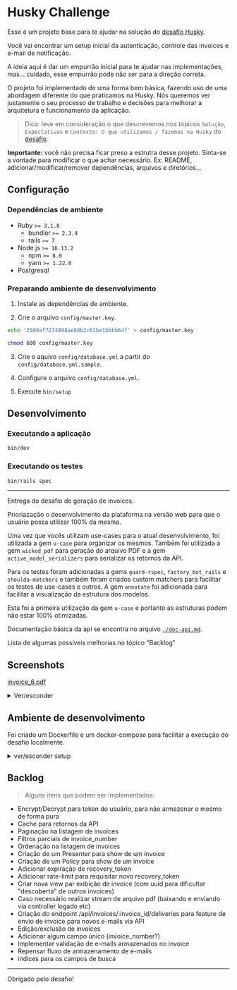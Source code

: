# Husky Challenge

Esse é um projeto base para te ajudar na solução do [desafio Husky](https://github.com/husky-misc/code-challenge/issues/33).

Você vai encontrar um setup inicial da autenticação, controle das invoices e e-mail de notificação.

A ideia aqui é dar um empurrão inicial para te ajudar nas implementações, mas... cuidado, esse empurrão pode não ser para a direção correta.

O projeto foi implementado de uma forma bem básica, fazendo uso de uma abordagem diferente do que praticamos na Husky. Nós queremos ver justamente o seu processo de trabalho e decisões para melhorar a arquitetura e funcionamento da aplicação.

> Dica: leve em consideração o que descrevemos nos tópicos `Solução`, `Expectativas` e `Contexto: O que utilizamos / fazemos na Husky` do [desafio](https://github.com/husky-misc/code-challenge/issues/33).

**Importante:** você não precisa ficar preso a estrutra desse projeto. Sinta-se a vontade para modificar o que achar necessário. Ex: README, adicionar/modificar/remover dependências, arquivos e diretórios...

## Configuração

### Dependências de ambiente

- Ruby `>= 3.1.0`
  - bundler `>= 2.3.4`
  - rails `>= 7`
- Node.js `>= 16.13.2`
  - npm `>= 8.0`
  - yarn `>= 1.22.0`
- Postgresql

### Preparando ambiente de desenvolvimento

1) Instale as dependências de ambiente.

2) Crie o arquivo `config/master.key`.

```sh
echo '2500af7274898ae80b2c62be1bbbb64f' > config/master.key

chmod 600 config/master.key
```

3) Crie o aquivo `config/database.yml` a partir do `config/database.yml.sample`.

4) Configure o arquivo `config/database.yml`.

5) Execute `bin/setup`

## Desenvolvimento

### Executando a aplicação

```sh
bin/dev
```

### Executando os testes

```sh
bin/rails spec
```

-----

Entrega do desafio de geração de invoices.

Prioriazação o desenvolvimento da plataforma na versão web para que o usuário possa utilizar 100% da mesma.

Uma vez que vocês utilizam use-cases para o atual desenvolvimento, foi utilizada a gem `u-case` para organizar os mesmos. Também foi utilizada a gem `wicked_pdf` para geração do arquivo PDF e a gem `active_model_serializers` para serializar os retornos da API.

Para os testes foram adicionadas a gems `guard-rspec`, `factory_bot_rails` e `shoulda-matchers` e também foram criados custom matchers para facilitar os testes de use-cases e outros. A gem `annotate` foi adicionada para facilitar a visualização da estrutura dos modelos.

Esta foi a primeira utilização da gem `u-case` e portanto as estruturas podem não estar 100% otimizadas.

Documentação básica da api se encontra no arquivo [`./doc-api.md`](https://github.com/husky-misc/husky-challenge-template/blob/82f43971fb17159f6714cc7b53640c4c55656f35/doc-api.md).

Lista de algumas possíveis melhorias no tópico "Backlog"

## Screenshots

[invoice_6.pdf](https://github.com/husky-misc/husky-challenge-template/files/8508454/invoice_6.pdf)

<details><summary>Ver/esconder</summary>

![screencapture-localhost-3000-users-registrations-new-2022-04-18-18_42_44](https://user-images.githubusercontent.com/5757502/163886095-9604751f-3919-451a-a796-bca2e2621aff.png)

![screencapture-localhost-3000-users-recovery-tokens-new-2022-04-18-18_42_54](https://user-images.githubusercontent.com/5757502/163886111-d8341644-ced4-49b5-b324-53bfa05804a5.png)

![screencapture-localhost-3000-users-registrations-2022-04-18-18_43_07](https://user-images.githubusercontent.com/5757502/163886106-bf656f1b-3301-4847-a552-a19f62a0991e.png)

![screencapture-localhost-3000-2022-04-18-18_43_24](https://user-images.githubusercontent.com/5757502/163886154-7a76949b-6384-445a-b663-2cba0282f951.png)

![screencapture-localhost-3000-invoices-2022-04-18-18_46_12](https://user-images.githubusercontent.com/5757502/163886119-44867d3c-6818-4762-8168-a4579d44bc96.png)

![screencapture-localhost-3000-invoices-2022-04-18-18_46_22](https://user-images.githubusercontent.com/5757502/163886116-7e816c2c-05a0-4c4c-b104-d502974dd874.png)

![screencapture-localhost-3000-invoices-6-2022-04-18-18_47_07](https://user-images.githubusercontent.com/5757502/163886146-02a6008e-a87f-46e2-9e44-05275f7ae085.png)

![screencapture-localhost-3000-invoices-6-2022-04-18-18_47_15](https://user-images.githubusercontent.com/5757502/163886132-9c60f313-5489-484d-a7bb-c2864bb7af66.png)

![screencapture-localhost-3000-invoices-6-deliveries-new-2022-04-18-18_47_29](https://user-images.githubusercontent.com/5757502/163886123-50fcd07b-9368-4854-bd06-0c4114a3ff78.png)

![screencapture-file-home-dpedoneze-projects-husky-husky-challenge-template-tmp-letter-opener-1650318877-336254-1824304-rich-html-2022-04-18-18_54_55](https://user-images.githubusercontent.com/5757502/163886184-ca239c5e-d865-4721-810e-18b345945c64.png)

![screencapture-file-home-dpedoneze-projects-husky-husky-challenge-template-tmp-letter-opener-1650318201-941323-963584f-rich-html-2022-04-18-18_45_17](https://user-images.githubusercontent.com/5757502/163886196-197effe1-bcde-453a-8e16-b0c6cb123b04.png)

----

![mobile-screencapture-localhost-3000-invoices-new-2022-04-18-20_05_00](https://user-images.githubusercontent.com/5757502/163890866-30b302ea-f3e9-4db1-87ee-770823d0619e.png)
![screencapture-localhost-3000-invoices-6-2022-04-18-20_05_27](https://user-images.githubusercontent.com/5757502/163890869-335e8aaf-bf28-40f1-aa2f-ed304d090ed6.png)

</details>


## Ambiente de desenvolvimento

Foi criado um Dockerfile e um docker-compose para facilitar a execução do desafio localmente.

<details><summary>ver/esconder setup</summary>

### App

#### Setup

```
docker-compose build --no-cache app
docker-compose up
docker-compose run --rm app bin/setup
docker-compose down
```

#### Development
```
docker-compose up
```

### Tests

#### Setup

> Rodar o setup do APP primeiro

```
docker-compose run --rm -e RAILS_ENV=test app bundle exec rails db:create
```

#### Development

```
docker-compose exec app bundle exec guard
```

Caso queira executar toda a suite de testes:

```
docker-compose exec app bundle exec rspec
```
</details>


## Backlog
> Alguns itens que podem ser implementados:

- Encrypt/Decrypt para token do usuário, para não armazenar o mesmo de forma pura
- Cache para retornos da API
- Paginação na listagem de invoices
- Filtros parciais de invoice_number
- Ordenação na listagem de invoices
- Criação de um Presenter para show de um invoice
- Criação de um Policy para show de um invoice
- Adicionar expiração de recovery_token
- Adicionar rate-limit para requisitar novo recovery_token
- Criar nova view par exibição de invoice (com uuid para dificultar "descoberta" de outros invoices)
- Caso necessário realizar stream de arquivo pdf (baixando e enviando via controller logado etc)
- Criação do endpoint /api/invoices/:invoice_id/deliveries para feature de envio de invoice para novos e-mails via API
- Edição/exclusão de invoices
- Adicionar algum campo único (invoice_number?)
- Implementar validação de e-mails armazenados no invoice
- Repensar fluxo de armazenamento de e-mails
- indices para os campos de busca

---

Obrigado pelo desafio!
